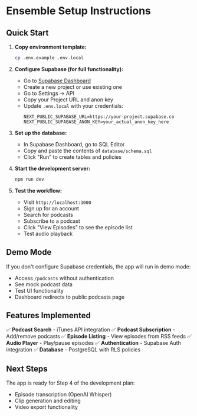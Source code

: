 # Ensemble Setup Instructions

## Quick Start

1. **Copy environment template:**
   ```bash
   cp .env.example .env.local
   ```

2. **Configure Supabase (for full functionality):**
   - Go to [Supabase Dashboard](https://supabase.com/dashboard)
   - Create a new project or use existing one
   - Go to Settings → API
   - Copy your Project URL and anon key
   - Update `.env.local` with your credentials:
     ```
     NEXT_PUBLIC_SUPABASE_URL=https://your-project.supabase.co
     NEXT_PUBLIC_SUPABASE_ANON_KEY=your_actual_anon_key_here
     ```

3. **Set up the database:**
   - In Supabase Dashboard, go to SQL Editor
   - Copy and paste the contents of `database/schema.sql`
   - Click "Run" to create tables and policies

4. **Start the development server:**
   ```bash
   npm run dev
   ```

5. **Test the workflow:**
   - Visit `http://localhost:3000`
   - Sign up for an account
   - Search for podcasts
   - Subscribe to a podcast
   - Click "View Episodes" to see the episode list
   - Test audio playback

## Demo Mode

If you don't configure Supabase credentials, the app will run in demo mode:
- Access `/podcasts` without authentication
- See mock podcast data
- Test UI functionality
- Dashboard redirects to public podcasts page

## Features Implemented

✅ **Podcast Search** - iTunes API integration
✅ **Podcast Subscription** - Add/remove podcasts
✅ **Episode Listing** - View episodes from RSS feeds
✅ **Audio Player** - Play/pause episodes
✅ **Authentication** - Supabase Auth integration
✅ **Database** - PostgreSQL with RLS policies

## Next Steps

The app is ready for Step 4 of the development plan:
- Episode transcription (OpenAI Whisper)
- Clip generation and editing
- Video export functionality
